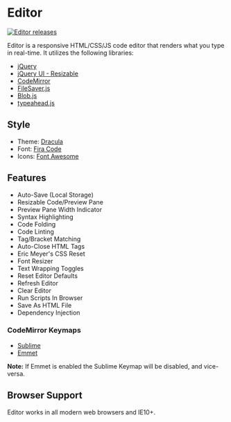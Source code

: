 # Editor

[![Editor releases](https://img.shields.io/github/release/Nathishwar-prog/Editor.svg)](https://github.com/Nathishwar-prog/Editor/releases)

Editor is a responsive HTML/CSS/JS code editor that renders what you type in real-time. It utilizes the following libraries:

- [jQuery](http://jquery.com/)
- [jQuery UI - Resizable](https://jqueryui.com/resizable/)
- [CodeMirror](https://codemirror.net/)
- [FileSaver.js](https://github.com/eligrey/FileSaver.js)
- [Blob.js](https://github.com/eligrey/Blob.js)
- [typeahead.js](https://twitter.github.io/typeahead.js/)

## Style

- Theme: [Dracula](https://codemirror.net/demo/theme.html#dracula)
- Font: [Fira Code](https://github.com/tonsky/FiraCode)
- Icons: [Font Awesome](https://fontawesome.com/)

## Features

- Auto-Save (Local Storage)
- Resizable Code/Preview Pane
- Preview Pane Width Indicator
- Syntax Highlighting
- Code Folding
- Code Linting
- Tag/Bracket Matching
- Auto-Close HTML Tags
- Eric Meyer's CSS Reset
- Font Resizer
- Text Wrapping Toggles
- Reset Editor Defaults
- Refresh Editor
- Clear Editor
- Run Scripts In Browser
- Save As HTML File
- Dependency Injection

### CodeMirror Keymaps

- [Sublime](https://codemirror.net/demo/sublime.html)
- [Emmet](https://github.com/emmetio/codemirror)

**Note:** If Emmet is enabled the Sublime Keymap will be disabled, and vice-versa.

## Browser Support

Editor works in all modern web browsers and IE10+.

